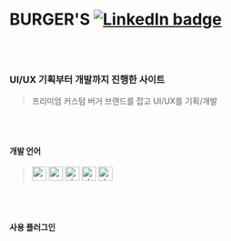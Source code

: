 # BURGER'S  [![LinkedIn badge](http://img.shields.io/badge/BURGER'S-4f6853?style=flat?link=http://cocoao.dothome.co.kr/burgers)](http://cocoao.dothome.co.kr/burgers)
<br>
<br>

### UI/UX 기획부터 개발까지 진행한 사이트
> 프리미엄 커스텀 버거 브랜드를 잡고 UI/UX를 기획/개발<br>
<br>
<br>
 

#### 개발 언어
> <img width="25" alt="css" src="https://user-images.githubusercontent.com/77706809/111738377-959d1780-88c4-11eb-9039-7d712831422e.png">
> <img width="25" alt="css" src="https://user-images.githubusercontent.com/77706809/111738372-946bea80-88c4-11eb-9ca5-7eec50c76ec5.png">
> <img width="25" alt="php" src="https://user-images.githubusercontent.com/77706809/111738379-9635ae00-88c4-11eb-9d85-744431363d92.png">
> <img width="25" alt="php" src="https://user-images.githubusercontent.com/77706809/111738381-96ce4480-88c4-11eb-8be5-3e695b68ffc6.png">
> <img width="25" alt="php" src="https://user-images.githubusercontent.com/77706809/111738378-9635ae00-88c4-11eb-9b7e-b05ed63d1a68.png">
<br>
<br>


#### 사용 플러그인
<br>
<br>
